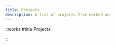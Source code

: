 ```yaml
---
title: Projects
description: A list of projects I've worked on
---
```


::works
#title
Projects

::
